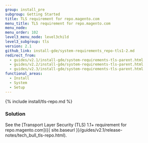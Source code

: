 ```yaml
---
group: install_pre
subgroup: Getting Started
title: TLS requirement for repo.magento.com
menu_title: TLS requirement for repo.magento.com
menu_node:
menu_order: 102
level3_menu_node: level3child
level3_subgroup: tls
version: 2.1
github_link: install-gde/system-requirements_repo-tls1-2.md
redirect_from:
  - guides/v2.1/install-gde/system-requirements-tls-parent.html
  - guides/v2.2/install-gde/system-requirements-tls-parent.html
  - guides/v2.3/install-gde/system-requirements-tls-parent.html
functional_areas:
  - Install
  - System
  - Setup
---
```


{% include install/tls-repo.md %}

### Solution
See the [Transport Layer Security (TLS) 1.1+ requirement for repo.magento.com]({{ site.baseurl }}/guides/v2.1/release-notes/tech_bull_tls-repo.html).
